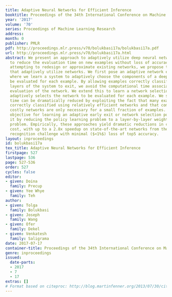 ```yaml
---
title: Adaptive Neural Networks for Efficient Inference
booktitle: Proceedings of the 34th International Conference on Machine Learning
year: '2017'
volume: '70'
series: Proceedings of Machine Learning Research
address: 
month: 0
publisher: PMLR
pdf: http://proceedings.mlr.press/v70/bolukbasi17a/bolukbasi17a.pdf
url: http://proceedings.mlr.press/v70/bolukbasi17a.html
abstract: We present an approach to adaptively utilize deep neural networks in order
  to reduce the evaluation time on new examples without loss of accuracy. Rather than
  attempting to redesign or approximate existing networks, we propose two schemes
  that adaptively utilize networks. We first pose an adaptive network evaluation scheme,
  where we learn a system to adaptively choose the components of a deep network to
  be evaluated for each example. By allowing examples correctly classified using early
  layers of the system to exit, we avoid the computational time associated with full
  evaluation of the network. We extend this to learn a network selection system that
  adaptively selects the network to be evaluated for each example. We show that computational
  time can be dramatically reduced by exploiting the fact that many examples can be
  correctly classified using relatively efficient networks and that complex, computationally
  costly networks are only necessary for a small fraction of examples. We pose a global
  objective for learning an adaptive early exit or network selection policy and solve
  it by reducing the policy learning problem to a layer-by-layer weighted binary classification
  problem. Empirically, these approaches yield dramatic reductions in computational
  cost, with up to a 2.8x speedup on state-of-the-art networks from the ImageNet image
  recognition challenge with minimal ($<1%$) loss of top5 accuracy.
layout: inproceedings
id: bolukbasi17a
tex_title: Adaptive Neural Networks for Efficient Inference
firstpage: 527
lastpage: 536
page: 527-536
order: 527
cycles: false
editor:
- given: Doina
  family: Precup
- given: Yee Whye
  family: Teh
author:
- given: Tolga
  family: Bolukbasi
- given: Joseph
  family: Wang
- given: Ofer
  family: Dekel
- given: Venkatesh
  family: Saligrama
date: 2017-07-17
container-title: Proceedings of the 34th International Conference on Machine Learning
genre: inproceedings
issued:
  date-parts:
  - 2017
  - 7
  - 17
extras: []
# Format based on citeproc: http://blog.martinfenner.org/2013/07/30/citeproc-yaml-for-bibliographies/
---
```

